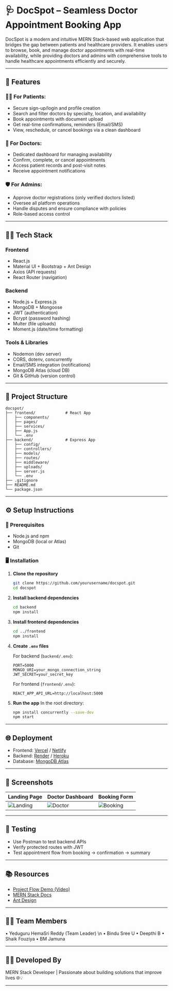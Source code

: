 
# 🩺 DocSpot – Seamless Doctor Appointment Booking App

DocSpot is a modern and intuitive MERN Stack-based web application that bridges the gap between patients and healthcare providers. It enables users to browse, book, and manage doctor appointments with real-time availability, while providing doctors and admins with comprehensive tools to handle healthcare appointments efficiently and securely.

---

## 🚀 Features

### 👨‍⚕️ For Patients:
- Secure sign-up/login and profile creation
- Search and filter doctors by specialty, location, and availability
- Book appointments with document upload
- Get real-time confirmations, reminders (Email/SMS)
- View, reschedule, or cancel bookings via a clean dashboard

### 🩻 For Doctors:
- Dedicated dashboard for managing availability
- Confirm, complete, or cancel appointments
- Access patient records and post-visit notes
- Receive appointment notifications

### 🛡️ For Admins:
- Approve doctor registrations (only verified doctors listed)
- Oversee all platform operations
- Handle disputes and ensure compliance with policies
- Role-based access control

---

## 🧑‍💻 Tech Stack

### Frontend
- React.js
- Material UI + Bootstrap + Ant Design
- Axios (API requests)
- React Router (navigation)

### Backend
- Node.js + Express.js
- MongoDB + Mongoose
- JWT (authentication)
- Bcrypt (password hashing)
- Multer (file uploads)
- Moment.js (date/time formatting)

### Tools & Libraries
- Nodemon (dev server)
- CORS, dotenv, concurrently
- Email/SMS integration (notifications)
- MongoDB Atlas (cloud DB)
- Git & GitHub (version control)

---

## 📁 Project Structure

```
docspot/
├── frontend/             # React App
│   ├── components/
│   ├── pages/
│   ├── services/
│   ├── App.js
│   └── .env
├── backend/              # Express App
│   ├── config/
│   ├── controllers/
│   ├── models/
│   ├── routes/
│   ├── middleware/
│   ├── uploads/
│   ├── server.js
│   └── .env
├── .gitignore
├── README.md
└── package.json
```

---

## ⚙️ Setup Instructions

### 🔧 Prerequisites
- Node.js and npm
- MongoDB (local or Atlas)
- Git

### 🖥️ Installation

1. **Clone the repository**
   ```bash
   git clone https://github.com/yourusername/docspot.git
   cd docspot
   ```

2. **Install backend dependencies**
   ```bash
   cd backend
   npm install
   ```

3. **Install frontend dependencies**
   ```bash
   cd ../frontend
   npm install
   ```

4. **Create `.env` files**

   For backend (`backend/.env`):
   ```env
   PORT=5000
   MONGO_URI=your_mongo_connection_string
   JWT_SECRET=your_secret_key
   ```

   For frontend (`frontend/.env`):
   ```env
   REACT_APP_API_URL=http://localhost:5000
   ```

5. **Run the app**
   In the root directory:
   ```bash
   npm install concurrently --save-dev
   npm start
   ```

---

## 🌐 Deployment

- Frontend: [Vercel](https://vercel.com/) / [Netlify](https://www.netlify.com/)
- Backend: [Render](https://render.com/) / [Heroku](https://www.heroku.com/)
- Database: [MongoDB Atlas](https://www.mongodb.com/cloud/atlas)

---

## 📸 Screenshots

| Landing Page | Doctor Dashboard | Booking Form |
|--------------|------------------|--------------|
| ![Landing](screenshots/landing.png) | ![Doctor](screenshots/doctor.png) | ![Booking](screenshots/booking.png) |

---

## 🧪 Testing

- Use Postman to test backend APIs
- Verify protected routes with JWT
- Test appointment flow from booking → confirmation → summary

---

## 📚 Resources

- [Project Flow Demo (Video)](https://drive.google.com/drive/folders/1pteT8STdObONWwELNDHRK9biItLuiJ-1?usp=sharing)
- [MERN Stack Docs](https://www.mongodb.com/languages/mern-stack-tutorial)
- [Ant Design](https://ant.design/)

---

## 👨‍💻 Team Members
  •	Yeduguru HemaSri Reddy (Team Leader) \n
  •	Bindu Sree U
  •	Deepthi B
  •	Shaik Fouziya
  •	BM Jamuna
  
---

## 👨‍🎓 Developed By


MERN Stack Developer | Passionate about building solutions that improve lives 🌐💡

---
